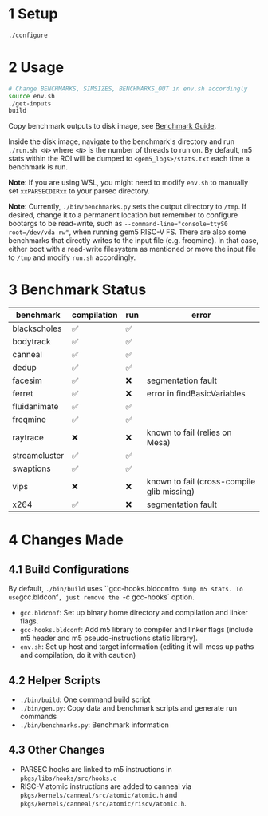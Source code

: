 # 1 Setup
```bash
./configure
```

# 2 Usage
```bash
# Change BENCHMARKS, SIMSIZES, BENCHMARKS_OUT in env.sh accordingly
source env.sh
./get-inputs
build
```

Copy benchmark outputs to disk image, see [Benchmark Guide](https://github.com/ppeetteerrs/gem5-RISC-V-FS-Linux/blob/main/Benchmark%20Guide.md).

Inside the disk image, navigate to the benchmark's directory and run `./run.sh <N>` where `<N>` is the number of threads to run on. By default, m5 stats within the ROI will be dumped to `<gem5_logs>/stats.txt` each time a benchmark is run.

**Note**: If you are using WSL, you might need to modify `env.sh` to manually set `xxPARSECDIRxx` to your parsec directory.

**Note**: Currently, `./bin/benchmarks.py` sets the output directory to `/tmp`. If desired, change it to a permanent location but remember to configure bootargs to be read-write, such as `--command-line="console=ttyS0 root=/dev/vda rw"`, when running gem5 RISC-V FS. There are also some benchmarks that directly writes to the input file (e.g. freqmine). In that case, either boot with a read-write filesystem as mentioned or move the input file to `/tmp` and modify `run.sh` accordingly.

# 3 Benchmark Status
| benchmark     | compilation | run | error                         |
| ------------- | ----------- | --- | ----------------------------- |
| blackscholes  | ✅           | ✅   |                                            |
| bodytrack     | ✅           | ✅   |                                            |
| canneal       | ✅           | ✅   |                                            |
| dedup         | ✅           | ✅   |                                            |
| facesim       | ✅           | ❌   | segmentation fault                         |
| ferret        | ✅           | ❌   | error in findBasicVariables                |
| fluidanimate  | ✅           | ✅   |                                            |
| freqmine      | ✅           | ✅   |                                            |
| raytrace      | ❌           | ❌   | known to fail (relies on Mesa)             |
| streamcluster | ✅           | ✅   |                                            |
| swaptions     | ✅           | ✅   |                                            |
| vips          | ❌           | ❌   | known to fail (cross-compile glib missing) |
| x264          | ✅           | ❌   | segmentation fault                         |

# 4 Changes Made
## 4.1 Build Configurations
By default, `./bin/build` uses ``gcc-hooks.bldconf` to dump m5 stats. To use `gcc.bldconf`, just remove the `-c gcc-hooks` option.

- `gcc.bldconf`: Set up binary home directory and compilation and linker flags.
- `gcc-hooks.bldconf`: Add m5 library to compiler and linker flags (include m5 header and m5 pseudo-instructions static library).
- `env.sh`: Set up host and target information (editing it will mess up paths and compilation, do it with caution)

## 4.2 Helper Scripts
- `./bin/build`: One command build script
- `./bin/gen.py`: Copy data and benchmark scripts and generate run commands
- `./bin/benchmarks.py`: Benchmark information

## 4.3 Other Changes
- PARSEC hooks are linked to m5 instructions in `pkgs/libs/hooks/src/hooks.c`
- RISC-V atomic instructions are added to canneal via `pkgs/kernels/canneal/src/atomic/atomic.h` and `pkgs/kernels/canneal/src/atomic/riscv/atomic.h`.
